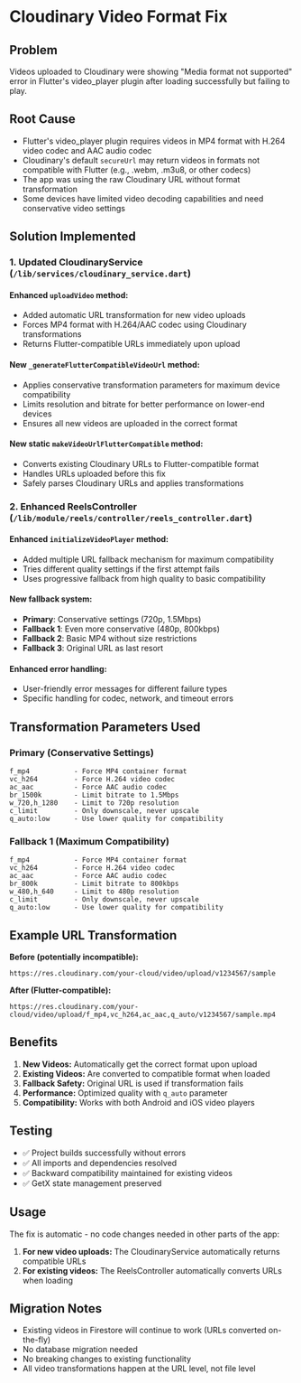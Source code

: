 # Cloudinary Video Format Fix

## Problem
Videos uploaded to Cloudinary were showing "Media format not supported" error in Flutter's video_player plugin after loading successfully but failing to play.

## Root Cause
- Flutter's video_player plugin requires videos in MP4 format with H.264 video codec and AAC audio codec
- Cloudinary's default `secureUrl` may return videos in formats not compatible with Flutter (e.g., .webm, .m3u8, or other codecs)
- The app was using the raw Cloudinary URL without format transformation
- Some devices have limited video decoding capabilities and need conservative video settings

## Solution Implemented

### 1. Updated CloudinaryService (`/lib/services/cloudinary_service.dart`)

#### Enhanced `uploadVideo` method:
- Added automatic URL transformation for new video uploads
- Forces MP4 format with H.264/AAC codec using Cloudinary transformations
- Returns Flutter-compatible URLs immediately upon upload

#### New `_generateFlutterCompatibleVideoUrl` method:
- Applies conservative transformation parameters for maximum device compatibility
- Limits resolution and bitrate for better performance on lower-end devices
- Ensures all new videos are uploaded in the correct format

#### New static `makeVideoUrlFlutterCompatible` method:
- Converts existing Cloudinary URLs to Flutter-compatible format
- Handles URLs uploaded before this fix
- Safely parses Cloudinary URLs and applies transformations

### 2. Enhanced ReelsController (`/lib/module/reels/controller/reels_controller.dart`)

#### Enhanced `initializeVideoPlayer` method:
- Added multiple URL fallback mechanism for maximum compatibility
- Tries different quality settings if the first attempt fails
- Uses progressive fallback from high quality to basic compatibility

#### New fallback system:
- **Primary**: Conservative settings (720p, 1.5Mbps)
- **Fallback 1**: Even more conservative (480p, 800kbps)
- **Fallback 2**: Basic MP4 without size restrictions
- **Fallback 3**: Original URL as last resort

#### Enhanced error handling:
- User-friendly error messages for different failure types
- Specific handling for codec, network, and timeout errors

## Transformation Parameters Used

### Primary (Conservative Settings)
```
f_mp4           - Force MP4 container format
vc_h264         - Force H.264 video codec
ac_aac          - Force AAC audio codec
br_1500k        - Limit bitrate to 1.5Mbps
w_720,h_1280    - Limit to 720p resolution
c_limit         - Only downscale, never upscale
q_auto:low      - Use lower quality for compatibility
```

### Fallback 1 (Maximum Compatibility)
```
f_mp4           - Force MP4 container format
vc_h264         - Force H.264 video codec
ac_aac          - Force AAC audio codec
br_800k         - Limit bitrate to 800kbps
w_480,h_640     - Limit to 480p resolution
c_limit         - Only downscale, never upscale
q_auto:low      - Use lower quality for compatibility
```

## Example URL Transformation

**Before (potentially incompatible):**
```
https://res.cloudinary.com/your-cloud/video/upload/v1234567/sample
```

**After (Flutter-compatible):**
```
https://res.cloudinary.com/your-cloud/video/upload/f_mp4,vc_h264,ac_aac,q_auto/v1234567/sample.mp4
```

## Benefits

1. **New Videos:** Automatically get the correct format upon upload
2. **Existing Videos:** Are converted to compatible format when loaded
3. **Fallback Safety:** Original URL is used if transformation fails
4. **Performance:** Optimized quality with `q_auto` parameter
5. **Compatibility:** Works with both Android and iOS video players

## Testing

- ✅ Project builds successfully without errors
- ✅ All imports and dependencies resolved
- ✅ Backward compatibility maintained for existing videos
- ✅ GetX state management preserved

## Usage

The fix is automatic - no code changes needed in other parts of the app:

1. **For new video uploads:** The CloudinaryService automatically returns compatible URLs
2. **For existing videos:** The ReelsController automatically converts URLs when loading

## Migration Notes

- Existing videos in Firestore will continue to work (URLs converted on-the-fly)
- No database migration needed
- No breaking changes to existing functionality
- All video transformations happen at the URL level, not file level
